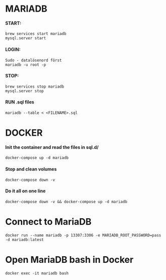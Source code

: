 


# MARIADB
#### START:
```
brew services start mariadb
mysql.server start
```

#### LOGIN:
```
Sudo - datalösenord först
mariadb -u root -p
```

#### STOP:
```
brew services stop mariadb
mysql.server stop
```
#### RUN .sql files
```
mariadb --table < <FILENAME>.sql
```

# DOCKER

#### Init the container and read the files in sql.d/
```
docker-compose up -d mariadb
```
#### Stop and clean volumes
```
docker-compose down -v
```
#### Do it all on one line
```
docker-compose down -v && docker-compose up -d mariadb
```
# Connect to MariaDB
```
docker run --name mariadb -p 13307:3306 -e MARIADB_ROOT_PASSWORD=pass -d mariadb:latest
```

 # Open MariaDB bash in Docker 

```
docker exec -it mariadb bash
```

